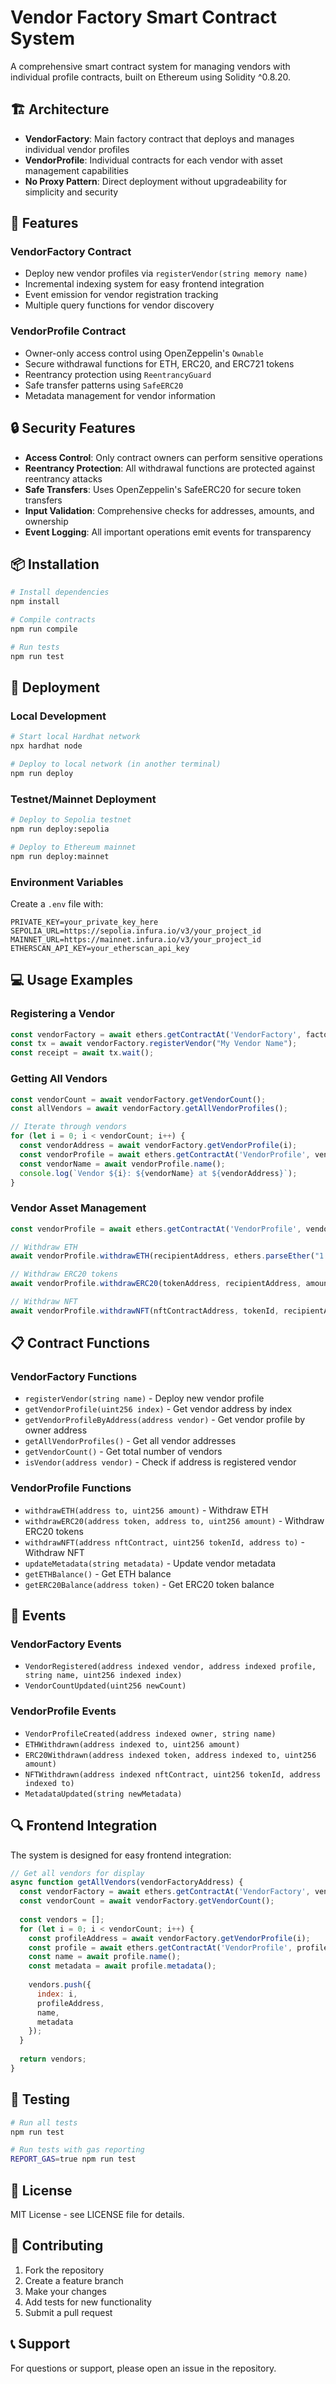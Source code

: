 # Vendor Factory Smart Contract System

A comprehensive smart contract system for managing vendors with individual profile contracts, built on Ethereum using Solidity ^0.8.20.

## 🏗️ Architecture

- **VendorFactory**: Main factory contract that deploys and manages individual vendor profiles
- **VendorProfile**: Individual contracts for each vendor with asset management capabilities
- **No Proxy Pattern**: Direct deployment without upgradeability for simplicity and security

## 🧩 Features

### VendorFactory Contract
- Deploy new vendor profiles via `registerVendor(string memory name)`
- Incremental indexing system for easy frontend integration
- Event emission for vendor registration tracking
- Multiple query functions for vendor discovery

### VendorProfile Contract
- Owner-only access control using OpenZeppelin's `Ownable`
- Secure withdrawal functions for ETH, ERC20, and ERC721 tokens
- Reentrancy protection using `ReentrancyGuard`
- Safe transfer patterns using `SafeERC20`
- Metadata management for vendor information

## 🔒 Security Features

- **Access Control**: Only contract owners can perform sensitive operations
- **Reentrancy Protection**: All withdrawal functions are protected against reentrancy attacks
- **Safe Transfers**: Uses OpenZeppelin's SafeERC20 for secure token transfers
- **Input Validation**: Comprehensive checks for addresses, amounts, and ownership
- **Event Logging**: All important operations emit events for transparency

## 📦 Installation

```bash
# Install dependencies
npm install

# Compile contracts
npm run compile

# Run tests
npm run test
```

## 🚀 Deployment

### Local Development
```bash
# Start local Hardhat network
npx hardhat node

# Deploy to local network (in another terminal)
npm run deploy
```

### Testnet/Mainnet Deployment
```bash
# Deploy to Sepolia testnet
npm run deploy:sepolia

# Deploy to Ethereum mainnet
npm run deploy:mainnet
```

### Environment Variables
Create a `.env` file with:
```
PRIVATE_KEY=your_private_key_here
SEPOLIA_URL=https://sepolia.infura.io/v3/your_project_id
MAINNET_URL=https://mainnet.infura.io/v3/your_project_id
ETHERSCAN_API_KEY=your_etherscan_api_key
```

## 💻 Usage Examples

### Registering a Vendor
```javascript
const vendorFactory = await ethers.getContractAt('VendorFactory', factoryAddress);
const tx = await vendorFactory.registerVendor("My Vendor Name");
const receipt = await tx.wait();
```

### Getting All Vendors
```javascript
const vendorCount = await vendorFactory.getVendorCount();
const allVendors = await vendorFactory.getAllVendorProfiles();

// Iterate through vendors
for (let i = 0; i < vendorCount; i++) {
  const vendorAddress = await vendorFactory.getVendorProfile(i);
  const vendorProfile = await ethers.getContractAt('VendorProfile', vendorAddress);
  const vendorName = await vendorProfile.name();
  console.log(`Vendor ${i}: ${vendorName} at ${vendorAddress}`);
}
```

### Vendor Asset Management
```javascript
const vendorProfile = await ethers.getContractAt('VendorProfile', vendorAddress);

// Withdraw ETH
await vendorProfile.withdrawETH(recipientAddress, ethers.parseEther("1.0"));

// Withdraw ERC20 tokens
await vendorProfile.withdrawERC20(tokenAddress, recipientAddress, amount);

// Withdraw NFT
await vendorProfile.withdrawNFT(nftContractAddress, tokenId, recipientAddress);
```

## 📋 Contract Functions

### VendorFactory Functions
- `registerVendor(string name)` - Deploy new vendor profile
- `getVendorProfile(uint256 index)` - Get vendor address by index
- `getVendorProfileByAddress(address vendor)` - Get vendor profile by owner address
- `getAllVendorProfiles()` - Get all vendor addresses
- `getVendorCount()` - Get total number of vendors
- `isVendor(address vendor)` - Check if address is registered vendor

### VendorProfile Functions
- `withdrawETH(address to, uint256 amount)` - Withdraw ETH
- `withdrawERC20(address token, address to, uint256 amount)` - Withdraw ERC20 tokens
- `withdrawNFT(address nftContract, uint256 tokenId, address to)` - Withdraw NFT
- `updateMetadata(string metadata)` - Update vendor metadata
- `getETHBalance()` - Get ETH balance
- `getERC20Balance(address token)` - Get ERC20 token balance

## 🎯 Events

### VendorFactory Events
- `VendorRegistered(address indexed vendor, address indexed profile, string name, uint256 indexed index)`
- `VendorCountUpdated(uint256 newCount)`

### VendorProfile Events
- `VendorProfileCreated(address indexed owner, string name)`
- `ETHWithdrawn(address indexed to, uint256 amount)`
- `ERC20Withdrawn(address indexed token, address indexed to, uint256 amount)`
- `NFTWithdrawn(address indexed nftContract, uint256 tokenId, address indexed to)`
- `MetadataUpdated(string newMetadata)`

## 🔍 Frontend Integration

The system is designed for easy frontend integration:

```javascript
// Get all vendors for display
async function getAllVendors(vendorFactoryAddress) {
  const vendorFactory = await ethers.getContractAt('VendorFactory', vendorFactoryAddress);
  const vendorCount = await vendorFactory.getVendorCount();
  
  const vendors = [];
  for (let i = 0; i < vendorCount; i++) {
    const profileAddress = await vendorFactory.getVendorProfile(i);
    const profile = await ethers.getContractAt('VendorProfile', profileAddress);
    const name = await profile.name();
    const metadata = await profile.metadata();
    
    vendors.push({
      index: i,
      profileAddress,
      name,
      metadata
    });
  }
  
  return vendors;
}
```

## 🧪 Testing

```bash
# Run all tests
npm run test

# Run tests with gas reporting
REPORT_GAS=true npm run test
```

## 📄 License

MIT License - see LICENSE file for details.

## 🤝 Contributing

1. Fork the repository
2. Create a feature branch
3. Make your changes
4. Add tests for new functionality
5. Submit a pull request

## 📞 Support

For questions or support, please open an issue in the repository.
